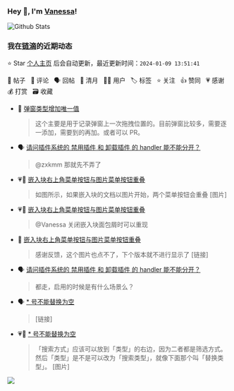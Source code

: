 ### Hey 👋, I'm [Vanessa](http://vanessa.b3log.org/)!

![Github Stats](https://github-readme-stats.vercel.app/api?username=Vanessa219&show_icons=true)

<!--events start -->

### 我在[链滴](https://ld246.com)的近期动态

⭐️ Star [个人主页](https://github.com/Vanessa219/Vanessa219) 后会自动更新，最近更新时间：`2024-01-09 13:51:41`

📝 帖子 &nbsp; 💬 评论 &nbsp; 🗣 回帖 &nbsp; 🌙 清月 &nbsp; 👨‍💻 用户 &nbsp; 🏷️ 标签 &nbsp; ⭐️ 关注 &nbsp; 👍 赞同 &nbsp; 💗 感谢 &nbsp; 💰 打赏 &nbsp; 🗃 收藏

* 💬 [弹窗类型增加唯一值](https://ld246.com/article/1704723984245/comment/1704768782970#comments)

  > 这个主要是用于记录弹窗上一次拖拽位置的。目前弹窗比较多，需要逐一添加，需要到的再加。或者可以 PR。
* 🗣 [请问插件系统的 禁用插件 和 卸载插件 的 handler 能不能分开？](https://ld246.com/article/1704457332239/comment/1704539934783#comments)

  > @zxkmm 那就先不弄了
* 💗📝 [嵌入块右上角菜单按钮与图片菜单按钮重叠](https://ld246.com/article/1704531087665)

  > 如图所示，如果嵌入块的文档以图片开始，两个菜单按钮会重叠 [图片]
* 💗💬 [嵌入块右上角菜单按钮与图片菜单按钮重叠](https://ld246.com/article/1704531087665/comment/1704531394741#comments)

  > @Vanessa 关闭嵌入块面包屑时可以重现
* 💬 [嵌入块右上角菜单按钮与图片菜单按钮重叠](https://ld246.com/article/1704531087665/comment/1704611229643#comments)

  > 感谢反馈，这个图片也点不了，下个版本就不进行显示了 [链接]
* 🗣 [请问插件系统的 禁用插件 和 卸载插件 的 handler 能不能分开？](https://ld246.com/article/1704457332239/comment/1704539934783#comments)

  > 都走，启用的时候是有什么场景么？
* 🗣 [* 号不能替换为空](https://ld246.com/article/1704285860053/comment/1704528635155#comments)

  > [链接]
* 💗💬 [* 号不能替换为空](https://ld246.com/article/1704285860053/comment/1704528635155#comments)

  > 「搜索方式」应该可以放到「类型」的右边，因为二者都是筛选方式。 然后「类型」是不是可以改为「搜索类型」，就像下面那个叫「替换类型」。 [图片]


<!--events end -->

<a title="Hits" target="_blank" href="https://github.com/Vanessa219/Vanessa219"><img src="https://hits.b3log.org/Vanessa219/Vanessa219.svg"></a>
